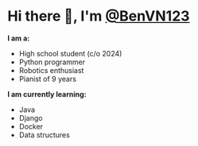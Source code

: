 # Hi there 👋, I'm [@BenVN123](https://github.com/BenVN123)

**I am a:**
- High school student (c/o 2024)
- Python programmer
- Robotics enthusiast
- Pianist of 9 years

**I am currently learning:**
- Java
- Django
- Docker
- Data structures

